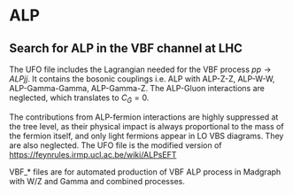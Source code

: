 # ALP
## Search for ALP in the VBF channel at LHC
The UFO file includes the Lagrangian needed for the VBF process $pp \to ALP j j$. It contains the bosonic couplings i.e. ALP with ALP-Z-Z, ALP-W-W, ALP-Gamma-Gamma, ALP-Gamma-Z. The ALP-Gluon interactions are neglected, which translates to $C_\tilde{G} =0$.   

The contributions from ALP-fermion interactions are highly suppressed at the tree level, as their physical impact is always proportional to the mass of the fermion itself, and only light fermions appear in LO VBS diagrams. They are also neglected. The UFO file is the modified version of https://feynrules.irmp.ucl.ac.be/wiki/ALPsEFT

VBF_* files are for automated production of VBF ALP process in Madgraph with W/Z and Gamma and combined processes.   
